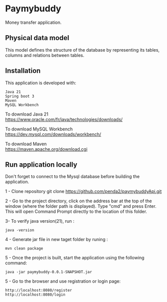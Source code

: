 
# Paymybuddy

Money transfer application.


##  Physical data model

This model defines the structure of the database by representing its tables, columns and relations between tables.
## Installation
  This application is developed with: 

    Java 21
    Spring boot 3
    Maven 
    MySQL Workbench 
  To download Java 21
    https://www.oracle.com/fr/java/technologies/downloads/

  To download MySQL Workbench
    https://dev.mysql.com/downloads/workbench/

  To download Maven  
    https://maven.apache.org/download.cgi
    

## Run application locally
Don't forget to connect to the Mysql database before building the application.

  1 - Clone repository
    git clone https://github.com/penda2/paymybuddyApi.git

  2 - Go to the project directory, click on the address bar at the top of the window (where the folder path is displayed). Type "cmd" and press Enter. This will open Command Prompt directly to the location of this folder.

  3- To verify java version(21), run :

    java -version

  4 - Generate jar file in new taget folder by  runing :

    mvn clean package

  5 - Once the project is built, start the application using the following command:

    java -jar paymybuddy-0.0.1-SNAPSHOT.jar

  5 - Go to the browser and use registration or login page:

    http://localhost:8080/register 
    http://localhost:8080/login 
